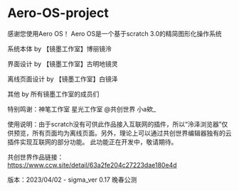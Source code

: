 # Aero-OS-project
感谢您使用Aero OS！
Aero OS是一个基于scratch 3.0的精简图形化操作系统


系统本体 by 【镜墨工作室】博丽镜泠


界面设计 by 【镜墨工作室】古明地镜灵


离线页面设计 by 【镜墨工作室】白镜泽


其他 by 所有镜墨工作室的成员们


特别鸣谢：神笔工作室
          星光工作室
          @共创世界 小a欸_


使用说明：由于scratch没有可供此作品接入互联网的插件，所以“泠泽浏览器”仅供预览，所有页面均为离线页面。另外，理论上可以通过共创世界编辑器独有的云插件实现互联网的部分功能。
此功能正在开发中，敬请期待。


共创世界作品链接：https://www.ccw.site/detail/63a2fe204c27223dae180e4d


版本：2023/04/02 - sigma_ver 0.17 晚春公测
